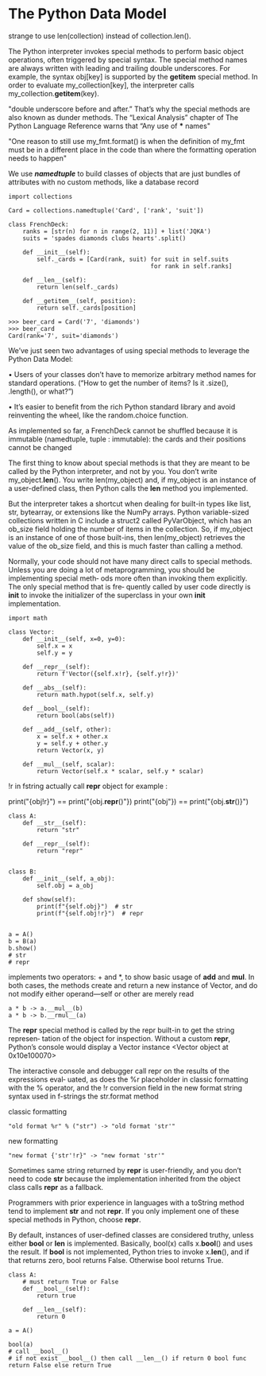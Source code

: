 # The Python Data Model
strange to use len(collection) instead of collection.len().

The Python interpreter invokes special methods to perform basic object
operations, often triggered by special syntax. The special method names are always
written with leading and trailing double underscores. For example, the syntax
obj[key] is supported by the __getitem__ special method. In order to evaluate
my_collection[key], the interpreter calls my_collection.__getitem__(key).

"double underscore before and after.” That’s
why the special methods are also known as dunder methods. The
“Lexical Analysis” chapter of The Python Language Reference warns
that “Any use of __*__ names"

"One reason to still use my_fmt.format() is when the definition of
my_fmt must be in a different place in the code than 
where the formatting operation needs to happen"


We use ***namedtuple*** to build classes of objects that
are just bundles of attributes with no custom methods, like a database record

```
import collections

Card = collections.namedtuple('Card', ['rank', 'suit'])

class FrenchDeck:
    ranks = [str(n) for n in range(2, 11)] + list('JQKA')
    suits = 'spades diamonds clubs hearts'.split()
    
    def __init__(self):
        self._cards = [Card(rank, suit) for suit in self.suits
                                        for rank in self.ranks]
    
    def __len__(self):
        return len(self._cards)
    
    def __getitem__(self, position):
        return self._cards[position]
```

```
>>> beer_card = Card('7', 'diamonds')
>>> beer_card
Card(rank='7', suit='diamonds')
```

We’ve just seen two advantages of using special methods to leverage the Python Data Model:

• Users of your classes don’t have to memorize arbitrary method names for standard operations.
(“How to get the number of items? Is it .size(), .length(), or what?”)

• It’s easier to benefit from the rich Python standard library and avoid reinventing
the wheel, like the random.choice function.

As implemented so far, a FrenchDeck cannot be shuffled because it is immutable (namedtuple, tuple : immutable): the cards and their positions cannot be changed

The first thing to know about special methods is that they are meant to be called by
the Python interpreter, and not by you. You don’t write my_object.__len__(). You
write len(my_object) and, if my_object is an instance of a user-defined class, then
Python calls the __len__ method you implemented.

But the interpreter takes a shortcut when dealing for built-in types like list, str,
bytearray, or extensions like the NumPy arrays. Python variable-sized collections
written in C include a struct2 called PyVarObject, which has an ob_size field holding
the number of items in the collection. So, if my_object is an instance of one of those
built-ins, then len(my_object) retrieves the value of the ob_size field, and this is
much faster than calling a method.

Normally, your code should not have many direct calls to special methods. Unless
you are doing a lot of metaprogramming, you should be implementing special meth‐
ods more often than invoking them explicitly. The only special method that is fre‐
quently called by user code directly is __init__ to invoke the initializer of the
superclass in your own __init__ implementation.

```
import math

class Vector:
    def __init__(self, x=0, y=0):
        self.x = x
        self.y = y
    
    def __repr__(self):
        return f'Vector({self.x!r}, {self.y!r})'
    
    def __abs__(self):
        return math.hypot(self.x, self.y)
    
    def __bool__(self):
        return bool(abs(self))
    
    def __add__(self, other):
        x = self.x + other.x
        y = self.y + other.y
        return Vector(x, y)
    
    def __mul__(self, scalar):
        return Vector(self.x * scalar, self.y * scalar)
```

!r in fstring actually call __repr__ object for example : 

print("{obj!r}") == print("{obj.__repr__()"})
print("{obj"}) == print("{obj.__str__()}")

```
class A:
    def __str__(self):
        return "str"

    def __repr__(self):
        return "repr"


class B:
    def __init__(self, a_obj):
        self.obj = a_obj

    def show(self):
        print(f"{self.obj}")  # str
        print(f"{self.obj!r}")  # repr


a = A()
b = B(a)
b.show()
# str
# repr
```

implements two operators: + and *, to show basic usage of __add__ and
__mul__. In both cases, the methods create and return a new instance of Vector, and
do not modify either operand—self or other are merely read

```
a * b -> a.__mul__(b)
a * b -> b.__rmul__(a)
```

The __repr__ special method is called by the repr built-in to get the string represen‐
tation of the object for inspection. Without a custom __repr__, Python’s console
would display a Vector instance <Vector object at 0x10e100070>

The interactive console and debugger call repr on the results of the expressions eval‐
uated, as does the %r placeholder in classic formatting with the % operator, and the !r
conversion field in the new format string syntax used in f-strings the str.format
method

classic formatting
```
"old format %r" % ("str") -> "old format 'str'"
```

new formatting
```
"new format {'str'!r}" -> "new format 'str'"
```

Sometimes same string returned by __repr__ is user-friendly, and you don’t need to
code __str__ because the implementation inherited from the object class calls
__repr__ as a fallback.

Programmers with prior experience in languages with a toString
method tend to implement __str__ and not __repr__. If you only
implement one of these special methods in Python, choose
__repr__.

By default, instances of user-defined classes are considered truthy, unless either
__bool__ or __len__ is implemented. Basically, bool(x) calls x.__bool__() and uses
the result. If __bool__ is not implemented, Python tries to invoke x.__len__(), and
if that returns zero, bool returns False. Otherwise bool returns True.

```
class A:
    # must return True or False
    def __bool__(self):
        return true

    def __len__(self):
        return 0

a = A()

bool(a)
# call __bool__()
# if not exist __bool__() then call __len__() if return 0 bool func return False else return True 
```
